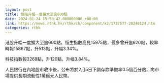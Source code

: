 ```yaml
---
layout: post
title: 恒指升幅一度擴大至逾600點
date: 2024-01-24 15:50:42.000000000 +08:00
link: https://news.rthk.hk/rthk/ch/component/k2/1737577-20240124.htm
categories: rthk
---
```


港股升幅一度擴大至逾600點，恒生指數高見15975點，最多曾升逾620點，較早時報15867點，升513點，升幅3.34%。

科技指數報3268點，升120點，升幅3.84%。

人民銀行在內地股市收市後，公布將於2月5日下調存款準備率0.5個百分點，向市場提供長期流動性1萬億元人民幣。

